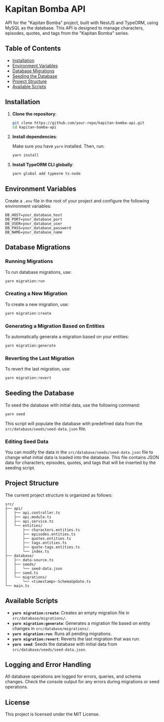 # Kapitan Bomba API

API for the "Kapitan Bomba" project, built with NestJS and TypeORM, using MySQL as the database. This API is designed to manage characters, episodes, quotes, and tags from the "Kapitan Bomba" series.

## Table of Contents

- [Installation](#installation)
- [Environment Variables](#environment-variables)
- [Database Migrations](#database-migrations)
- [Seeding the Database](#seeding-the-database)
- [Project Structure](#project-structure)
- [Available Scripts](#available-scripts)

## Installation

1. **Clone the repository**:

   ```bash
   git clone https://github.com/your-repo/kapitan-bomba-api.git
   cd kapitan-bomba-api
   ```

2. **Install dependencies**:

   Make sure you have `yarn` installed. Then, run:

   ```bash
   yarn install
   ```

3. **Install TypeORM CLI globally**:

   ```bash
   yarn global add typeorm ts-node
   ```

## Environment Variables

Create a `.env` file in the root of your project and configure the following environment variables:

```plaintext
DB_HOST=your_database_host
DB_PORT=your_database_port
DB_USER=your_database_user
DB_PASS=your_database_password
DB_NAME=your_database_name
```

## Database Migrations

### Running Migrations

To run database migrations, use:

```bash
yarn migration:run
```

### Creating a New Migration

To create a new migration, use:

```bash
yarn migration:create
```

### Generating a Migration Based on Entities

To automatically generate a migration based on your entities:

```bash
yarn migration:generate
```

### Reverting the Last Migration

To revert the last migration, use:

```bash
yarn migration:revert
```

## Seeding the Database

To seed the database with initial data, use the following command:

```bash
yarn seed
```

This script will populate the database with predefined data from the `src/database/seeds/seed-data.json` file.

### Editing Seed Data

You can modify the data in the `src/database/seeds/seed-data.json` file to change what initial data is loaded into the database. This file contains JSON data for characters, episodes, quotes, and tags that will be inserted by the seeding script.

## Project Structure

The current project structure is organized as follows:

```
src/
├── api/
│   ├── api.controller.ts
│   ├── api.module.ts
│   ├── api.service.ts
│   └── entities/
│       ├── characters.entities.ts
│       ├── episodes.entities.ts
│       ├── quotes.entities.ts
│       ├── tags.entities.ts
│       ├── quote-tags.entities.ts
│       └── index.ts
├── database/
│   ├── data-source.ts
│   ├── seeds/
│   │   └── seed-data.json
│   ├── seed.ts
│   └── migrations/
│       └── <timestamp>-SchemaUpdate.ts
└── main.ts
```

## Available Scripts

- **`yarn migration:create`**: Creates an empty migration file in `src/database/migrations/`.
- **`yarn migration:generate`**: Generates a migration file based on entity changes in `src/database/migrations/`.
- **`yarn migration:run`**: Runs all pending migrations.
- **`yarn migration:revert`**: Reverts the last migration that was run.
- **`yarn seed`**: Seeds the database with initial data from `src/database/seeds/seed-data.json`.

## Logging and Error Handling

All database operations are logged for errors, queries, and schema changes. Check the console output for any errors during migrations or seed operations.

## License

This project is licensed under the MIT License.